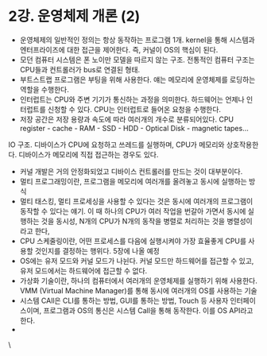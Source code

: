 # 2강. 운영체제 개론 (2)

* 운영체제의 일반적인 정의는 항상 동작하는 프로그램 1개. kernel을 통해 시스템과 엔터프라이즈에 대한 접근을 제어한다. 즉, 커널이 OS의 핵심이 된다.
* 모던 컴퓨터 시스템은 폰 노이만 모델을 따르지 않는 구조. 전통적인 컴퓨터 구조는 CPU들과 컨트롤러가 bus로 연결된 형태.
* 부트스트랩 프로그램은 부팅을 위해 사용한다. 얘는 메모리에 운영체제를 로딩하는 역할을 수행한다.
* 인터럽트는 CPU와 주변 기기가 통신하는 과정을 의미한다. 하드웨어는 언제나 인터럽트를 신청할 수 있다. CPU는 인터럽트로 들어온 요청을 수행한다.
* 저장 공간은 저장 용량과 속도에 따라 여러개의 개수로 분류되어있다. CPU register - cache - RAM - SSD - HDD - Optical Disk - magnetic tapes…

IO 구조. 디바이스가 CPU에 요청하고 쓰레드를 실행하며, CPU가 메모리와 상호작용한다. 디바이스가 메모리에 직접 접근하는 경우도 있다.

* 커널 개발은 거의 안정화되었고 디바이스 컨트롤러를 만드는 것이 대부분이다.
* 멀티 프로그래밍이란, 프로그램을 메모리에 여러개를 올려놓고 동시에 실행하는 방식
* 멀티 태스킹, 멀티 프로세싱을 사용할 수 있다는 것은 동시에 여러개의 프로그램이 동작할 수 있다는 얘기. 이 때 하나의 CPU가 여러 작업을 번갈아 가면서 동시에 실행하는 것을 동시성, N개의 CPU가 N개의 동작을 병렬로 처리하는 것을 병렬성이라고 한다,
* CPU 스케줄링이란, 어떤 프로세스를 다음에 실행시켜야 가장 효율좋게 CPU를 사용할 것인지를 결정하는 행위다. 5장에 나올 예정
* OS에는 유저 모드와 커널 모드가 나뉜다. 커널 모드만 하드웨어를 접근할 수 있고, 유저 모드에서는 하드웨어에 접근할 수 없다.
* 가상화 기술이란, 하나의 컴퓨터에서 여러개의 운영체제를 실행하기 위해 사용한다. VMM (Virtual Machine Manager)를 통해 동시에 여러개의 OS를 사용하는 기술
* 시스템 CAll은 CLI를 통하는 방법, GUI를 통하는 방법, Touch 등 사용자 인터페이스이며, 프로그램과 OS의 통신은 시스템 Call을 통해 동작한다. 이를 OS API라고 한다.
*

\
